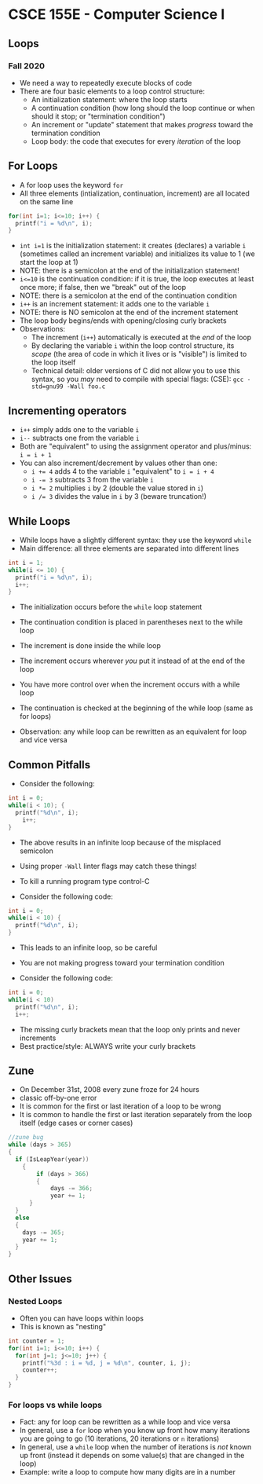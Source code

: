 
# CSCE 155E - Computer Science I
## Loops
### Fall 2020

* We need a way to repeatedly execute blocks of code
* There are four basic elements to a loop control structure:
  * An initialization statement: where the loop starts
  * A continuation condition (how long should the loop continue or when should it stop; or "termination condition")
  * An increment or "update" statement that makes *progress* toward the termination condition 
  * Loop body: the code that executes for every *iteration* of the loop

## For Loops

* A for loop uses the keyword `for`
* All three elements (intialization, continuation, increment) are all located on the same line

```c
for(int i=1; i<=10; i++) {
  printf("i = %d\n", i);
}
```

* `int i=1` is the initialization statement: it creates (declares) a variable `i` (sometimes called an increment variable) and initializes its value to 1 (we start the loop at 1)
* NOTE: there is a semicolon at the end of the initialization statement!
* `i<=10` is the continuation condition: if it is true, the loop executes at least once more; if false, then we "break" out of the loop
* NOTE: there is a semicolon at the end of the continuation condition
* `i++` is an increment statement: it adds one to the variable `i`
* NOTE: there is NO semicolon at the end of the increment statement
* The loop body begins/ends with opening/closing curly brackets
* Observations:
  * The increment (`i++`) automatically is executed at the *end* of the loop
  * By declaring the variable `i` within the loop control structure, its *scope* (the area of code in which it lives or is "visible") is limited to the loop itself
  * Technical detail: older versions of C did not allow you to use this syntax, so you *may* need to compile with special flags:
  (CSE): `gcc -std=gnu99 -Wall foo.c`

## Incrementing operators

* `i++` simply adds one to the variable `i`
* `i--` subtracts one from the variable `i`
* Both are "equivalent" to using the assignment operator and plus/minus: `i = i + 1`
* You can also increment/decrement by values other than one:
  * `i += 4` adds 4 to the variable `i` "equivalent" to `i = i + 4`
  * `i -= 3` subtracts 3 from the variable `i`
  * `i *= 2` multiplies `i` by 2 (double the value stored in `i`)
  * `i /= 3` divides the value in `i` by 3 (beware truncation!)

## While Loops

* While loops have a slightly different syntax: they use the keyword `while`
* Main difference: all three elements are separated into different lines

```c
int i = 1;
while(i <= 10) {
  printf("i = %d\n", i);
  i++;
}
```

* The initialization occurs before the `while` loop statement
* The continuation condition is placed in parentheses next to the while loop
* The increment is done inside the while loop
* The increment occurs wherever *you* put it instead of at the end of the loop
* You have more control over when the increment occurs with a while loop
* The continuation is checked at the beginning of the while loop (same as for loops)

* Observation: any while loop can be rewritten as an equivalent for loop and vice versa

## Common Pitfalls

* Consider the following:

```c
int i = 0;
while(i < 10); {
  printf("%d\n", i);
	i++;
}
```

* The above results in an infinite loop because of the misplaced semicolon
* Using proper `-Wall` linter flags may catch these things!
* To kill a running program type control-C

* Consider the following code:

```c
int i = 0;
while(i < 10) {
  printf("%d\n", i);
}
```
* This leads to an infinite loop, so be careful
* You are not making progress toward your termination condition

* Consider the following code:

```c
int i = 0;
while(i < 10)
  printf("%d\n", i);
  i++;
```

* The missing curly brackets mean that the loop only prints and never increments
* Best practice/style: ALWAYS write your curly brackets

## Zune 

* On December 31st, 2008 every zune froze for 24 hours
* classic off-by-one error
* It is common for the first or last iteration of a loop to be wrong
* It is common to handle the first or last iteration separately from the loop itself (edge cases or corner cases)

```c
//zune bug
while (days > 365) 
{
  if (IsLeapYear(year)) 
	{
		if (days > 366) 
		{
			days -= 366;
			year += 1; 
	  }
  }
  else
  {
    days -= 365;
    year += 1; 
  }
}
```

## Other Issues

### Nested Loops

* Often you can have loops within loops
* This is known as "nesting"

```c
int counter = 1;
for(int i=1; i<=10; i++) {
  for(int j=1; j<=10; j++) {
    printf("%3d : i = %d, j = %d\n", counter, i, j);
    counter++;
  }
}
```

### For loops vs while loops

* Fact: any for loop can be rewritten as a while loop and vice versa
* In general, use a `for` loop when you know  up front how many iterations you are going to go (10 iterations, 20 iterations or `n` iterations)
* In general, use a `while` loop when the number of iterations is *not* known up front (instead it depends on some value(s) that are changed in the loop)
* Example: write a loop to compute how many digits are in a number

```text






```
